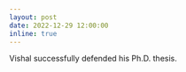 ```yaml
---
layout: post
date: 2022-12-29 12:00:00
inline: true
---
```


Vishal successfully defended his Ph.D. thesis.

